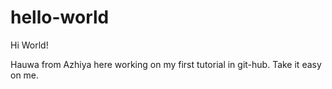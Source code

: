 # hello-world
Hi World!

Hauwa from Azhiya here working on my first tutorial in git-hub. 
Take it easy on me.
